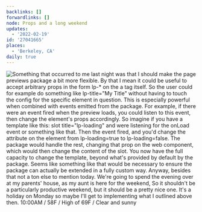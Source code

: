 ```yaml
---
backlinks: []
forwardlinks: []
node: Props and a long weekend
updates:
  - '2022-02-19'
id: '27041665'
places:
  - 'Berkeley, CA'
daily: true
---
```

![Something that occurred to me last night was that I should make the page previews package a bit more flexible. By that I mean it could be useful to accept arbitrary props in the form lp-* on the a tag itself. So the user could for example do something like lp-title="My Title" without having to touch the config for the specific element in question. This is especially powerful when combined with events emitted from the package. For example, if there were an event fired when the preview loads, you could listen to this event, then change the element's props accordingly. So imagine if you have a template like this: slot title="lp-loading" and were listening for the onLoad event or something like that. Then the event fired, and you'd change the attribute on the element from lp-loading=true to lp-loading=false. The package would handle the rest, changing that prop on the web component, which would then change the content of the slot. You now have the full capacity to change the template, beyond what's provided by default by the package. Seems like something like that would be necessary to ensure the package can actually be extended in a fully custom way. Anyway, besides that not a ton else to mention today. We're going to spend the evening over at my parents' house, as my aunt is here for the weekend, So it shouldn't be a particularly productive weekend, but it should be a pretty nice one. It's a holiday on Monday so maybe I'll get to implementing what I outlined above then. 10:00AM / 58F / High of 69F / Clear and sunny](images/27041665/DptatXENQZ-daily.webp "")
